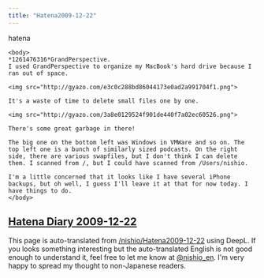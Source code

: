 ```yaml
---
title: "Hatena2009-12-22"
---
```


hatena

```
<body>
*1261476316*GrandPerspective.
I used GrandPerspective to organize my MacBook's hard drive because I ran out of space.

<img src="http://gyazo.com/e3c0c288bd86044173e0ad2a991704f1.png">

It's a waste of time to delete small files one by one.

<img src="http://gyazo.com/3a8e0129524f901de440f7a02ec60526.png">

There's some great garbage in there!

The big one on the bottom left was Windows in VMWare and so on. The top left one is a bunch of similarly sized podcasts. On the right side, there are various swapfiles, but I don't think I can delete them. I scanned from /, but I could have scanned from /Users/nishio.

I'm a little concerned that it looks like I have several iPhone backups, but oh well, I guess I'll leave it at that for now today. I have things to do.
</body>
```


[Hatena Diary 2009-12-22](https://nishiohirokazu.hatenadiary.org/archive/2009/12/22)
---
This page is auto-translated from [/nishio/Hatena2009-12-22](https://scrapbox.io/nishio/Hatena2009-12-22) using DeepL. If you looks something interesting but the auto-translated English is not good enough to understand it, feel free to let me know at [@nishio_en](https://twitter.com/nishio_en). I'm very happy to spread my thought to non-Japanese readers.